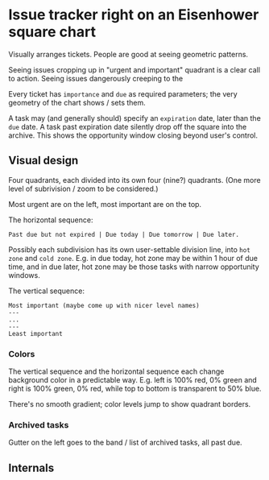 # Issue tracker right on an Eisenhower square chart

Visually arranges tickets. People are good at seeing geometric patterns.

Seeing issues cropping up in "urgent and important" quadrant is a clear call
to action. Seeing issues dangerously creeping to the 

Every ticket has `importance` and `due` as required parameters;
the very geometry of the chart shows / sets them.

A task may (and generally should) specify an `expiration` date, later than the `due` date. 
A task past expiration date silently drop off the square into the archive.
This shows the opportunity window closing beyond user's control.

## Visual design

Four quadrants, each divided into its own four (nine?) quadrants.
(One more level of subrivision / zoom to be considered.)

Most urgent are on the left, most important are on the top.

The horizontal sequence:

    Past due but not expired | Due today | Due tomorrow | Due later.

Possibly each subdivision has its own user-settable division line, into
`hot zone` and `cold zone`. E.g. in due today, hot zone may be within 1
hour of due time, and in due later, hot zone may be those tasks with narrow
opportunity windows.

The vertical sequence:

    Most important (maybe come up with nicer level names)
    ---
    ...
    ---
    Least important
    
### Colors

The vertical sequence and the horizontal sequence each change background
color in a predictable way. E.g. left is 100% red, 0% green and right is
100% green, 0% red, while top to bottom is transparent to 50% blue.

There's no smooth gradient; color levels jump to show quadrant borders.

### Archived tasks
Gutter on the left goes to the band / list of archived tasks, all past due.

## Internals

